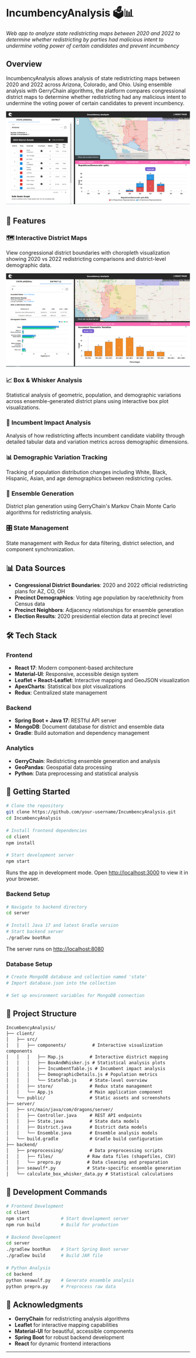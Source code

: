 # IncumbencyAnalysis 🗳️📊

*Web app to analyze state redistricting maps between 2020 and 2022 to determine whether redistricting by parties had malicious intent to undermine voting power of certain candidates and prevent incumbency*

## Overview

IncumbencyAnalysis allows analysis of state redistricting maps between 2020 and 2022 across Arizona, Colorado, and Ohio. Using ensemble analysis with GerryChain algorithms, the platform compares congressional district maps to determine whether redistricting had any malicious intent to undermine the voting power of certain candidates to prevent incumbency.

![IncumbencyAnalysis Dashboard](./screenshots/screenshot1.png)

## 🌟 Features

### 🗺️ **Interactive District Maps**
View congressional district boundaries with choropleth visualization showing 2020 vs 2022 redistricting comparisons and district-level demographic data.

![District Maps](./screenshots/screenshot2.png)

### 📈 **Box & Whisker Analysis**
Statistical analysis of geometric, population, and demographic variations across ensemble-generated district plans using interactive box plot visualizations.

### 🎯 **Incumbent Impact Analysis**
Analysis of how redistricting affects incumbent candidate viability through detailed tabular data and variation metrics across demographic dimensions.

### 📊 **Demographic Variation Tracking**
Tracking of population distribution changes including White, Black, Hispanic, Asian, and age demographics between redistricting cycles.

### 🤖 **Ensemble Generation**
District plan generation using GerryChain's Markov Chain Monte Carlo algorithms for redistricting analysis.

### 🎛️ **State Management**
State management with Redux for data filtering, district selection, and component synchronization.

## 📊 Data Sources

- **Congressional District Boundaries**: 2020 and 2022 official redistricting plans for AZ, CO, OH
- **Precinct Demographics**: Voting age population by race/ethnicity from Census data
- **Precinct Neighbors**: Adjacency relationships for ensemble generation
- **Election Results**: 2020 presidential election data at precinct level

## 🛠️ Tech Stack

### **Frontend**
- **React 17**: Modern component-based architecture
- **Material-UI**: Responsive, accessible design system
- **Leaflet + React-Leaflet**: Interactive mapping and GeoJSON visualization
- **ApexCharts**: Statistical box plot visualizations
- **Redux**: Centralized state management

### **Backend**
- **Spring Boot + Java 17**: RESTful API server
- **MongoDB**: Document database for district and ensemble data
- **Gradle**: Build automation and dependency management

### **Analytics**
- **GerryChain**: Redistricting ensemble generation and analysis
- **GeoPandas**: Geospatial data processing
- **Python**: Data preprocessing and statistical analysis

## 🚀 Getting Started

```bash
# Clone the repository
git clone https://github.com/your-username/IncumbencyAnalysis.git
cd IncumbencyAnalysis

# Install frontend dependencies
cd client
npm install

# Start development server
npm start
```

Runs the app in development mode.
Open [http://localhost:3000](http://localhost:3000) to view it in your browser.

### Backend Setup
```bash
# Navigate to backend directory
cd server

# Install Java 17 and latest Gradle version
# Start backend server
./gradlew bootRun
```

The server runs on [http://localhost:8080](http://localhost:8080)

### Database Setup
```bash
# Create MongoDB database and collection named 'state'
# Import database.json into the collection

# Set up environment variables for MongoDB connection
```

## 📁 Project Structure

```
IncumbencyAnalysis/
├── client/
│   ├── src/
│   │   ├── components/          # Interactive visualization components
│   │   │   ├── Map.js          # Interactive district mapping
│   │   │   ├── BoxAndWhisker.js # Statistical analysis plots
│   │   │   ├── IncumbentTable.js # Incumbent impact analysis
│   │   │   ├── DemographicDetails.js # Population metrics
│   │   │   └── StateTab.js     # State-level overview
│   │   ├── store/              # Redux state management
│   │   └── App.js              # Main application component
│   └── public/                 # Static assets and screenshots
├── server/
│   ├── src/main/java/com/dragons/server/
│   │   ├── Controller.java     # REST API endpoints
│   │   ├── State.java          # State data models
│   │   ├── District.java       # District data models
│   │   └── Ensemble.java       # Ensemble analysis models
│   └── build.gradle            # Gradle build configuration
├── backend/
│   ├── preprocessing/          # Data preprocessing scripts
│   │   ├── files/             # Raw data files (shapefiles, CSV)
│   │   └── prepro.py          # Data cleaning and preparation
│   ├── seawulf*.py            # State-specific ensemble generation
│   └── calculate_box_whisker_data.py # Statistical calculations
```

## 🔧 Development Commands

```bash
# Frontend Development
cd client
npm start            # Start development server
npm run build        # Build for production

# Backend Development  
cd server
./gradlew bootRun    # Start Spring Boot server
./gradlew build      # Build JAR file

# Python Analysis
cd backend
python seawulf.py    # Generate ensemble analysis
python prepro.py     # Preprocess raw data
```

## 🙏 Acknowledgments

- **GerryChain** for redistricting analysis algorithms
- **Leaflet** for interactive mapping capabilities  
- **Material-UI** for beautiful, accessible components
- **Spring Boot** for robust backend development
- **React** for dynamic frontend interactions

---
